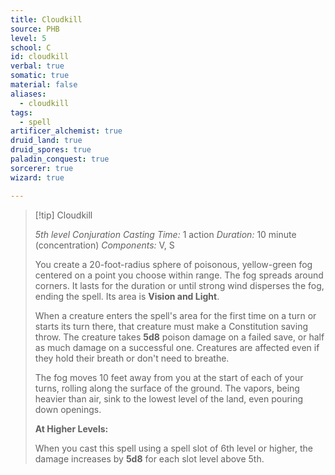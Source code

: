 ```yaml
---
title: Cloudkill
source: PHB
level: 5
school: C
id: cloudkill
verbal: true
somatic: true
material: false
aliases:
  - cloudkill
tags:
  - spell
artificer_alchemist: true
druid_land: true
druid_spores: true
paladin_conquest: true
sorcerer: true
wizard: true

---
```

>[!tip] Cloudkill
>
> *5th level Conjuration*
> *Casting Time:* 1 action
> *Duration:* 10 minute (concentration)
> *Components:* V, S
>
>You create a 20-foot-radius sphere of poisonous, yellow-green fog centered on a point you choose within range. The fog spreads around corners. It lasts for the duration or until strong wind disperses the fog, ending the spell. Its area is **Vision and Light**.
>
>When a creature enters the spell's area for the first time on a turn or starts its turn there, that creature must make a Constitution saving throw. The creature takes **5d8** poison damage on a failed save, or half as much damage on a successful one. Creatures are affected even if they hold their breath or don't need to breathe.
>
>The fog moves 10 feet away from you at the start of each of your turns, rolling along the surface of the ground. The vapors, being heavier than air, sink to the lowest level of the land, even pouring down openings.
>
>**At Higher Levels:**
>
>When you cast this spell using a spell slot of 6th level or higher, the damage increases by **5d8** for each slot level above 5th.
>

